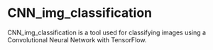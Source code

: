 # CNN_img_classification
CNN_img_classification is a tool used for classifying images using a Convolutional Neural Network with TensorFlow.
